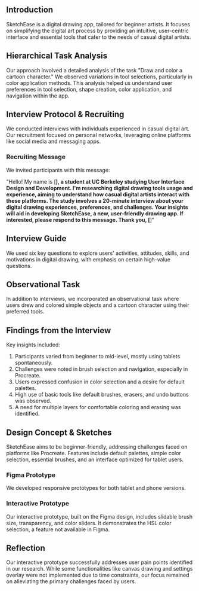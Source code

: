 ## Introduction
SketchEase is a digital drawing app, tailored for beginner artists. It focuses on simplifying the digital art process by providing an intuitive, user-centric interface and essential tools that cater to the needs of casual digital artists.

## Hierarchical Task Analysis
Our approach involved a detailed analysis of the task "Draw and color a cartoon character." We observed variations in tool selections, particularly in color application methods. This analysis helped us understand user preferences in tool selection, shape creation, color application, and navigation within the app.

## Interview Protocol & Recruiting
We conducted interviews with individuals experienced in casual digital art. Our recruitment focused on personal networks, leveraging online platforms like social media and messaging apps.

### Recruiting Message
We invited participants with this message:

"Hello! My name is [__], a student at UC Berkeley studying User Interface Design and Development. I'm researching digital drawing tools usage and experience, aiming to understand how casual digital artists interact with these platforms. The study involves a 20-minute interview about your digital drawing experiences, preferences, and challenges. Your insights will aid in developing SketchEase, a new, user-friendly drawing app. If interested, please respond to this message. Thank you, [__]"

## Interview Guide
We used six key questions to explore users' activities, attitudes, skills, and motivations in digital drawing, with emphasis on certain high-value questions.

## Observational Task
In addition to interviews, we incorporated an observational task where users drew and colored simple objects and a cartoon character using their preferred tools.

## Findings from the Interview
Key insights included:
1. Participants varied from beginner to mid-level, mostly using tablets spontaneously.
2. Challenges were noted in brush selection and navigation, especially in Procreate.
3. Users expressed confusion in color selection and a desire for default palettes.
4. High use of basic tools like default brushes, erasers, and undo buttons was observed.
5. A need for multiple layers for comfortable coloring and erasing was identified.

## Design Concept & Sketches
SketchEase aims to be beginner-friendly, addressing challenges faced on platforms like Procreate. Features include default palettes, simple color selection, essential brushes, and an interface optimized for tablet users.

### Figma Prototype
We developed responsive prototypes for both tablet and phone versions.

### Interactive Prototype
Our interactive prototype, built on the Figma design, includes slidable brush size, transparency, and color sliders. It demonstrates the HSL color selection, a feature not available in Figma.

## Reflection
Our interactive prototype successfully addresses user pain points identified in our research. While some functionalities like canvas drawing and settings overlay were not implemented due to time constraints, our focus remained on alleviating the primary challenges faced by users.

